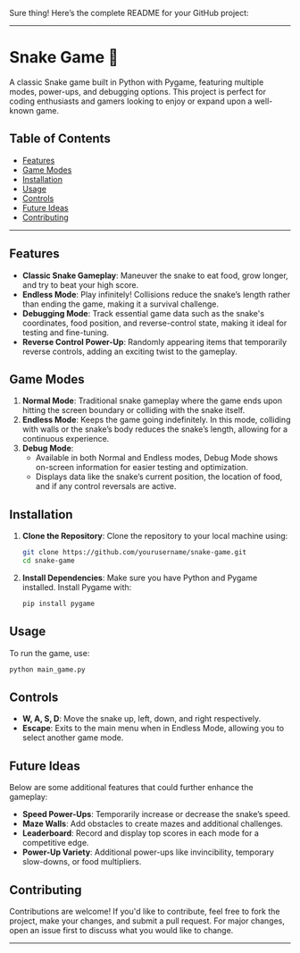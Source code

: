 Sure thing! Here’s the complete README for your GitHub project:

---

# Snake Game 🐍

A classic Snake game built in Python with Pygame, featuring multiple modes, power-ups, and debugging options. This project is perfect for coding enthusiasts and gamers looking to enjoy or expand upon a well-known game.

## Table of Contents
- [Features](#features)
- [Game Modes](#game-modes)
- [Installation](#installation)
- [Usage](#usage)
- [Controls](#controls)
- [Future Ideas](#future-ideas)
- [Contributing](#contributing)

---

## Features
- **Classic Snake Gameplay**: Maneuver the snake to eat food, grow longer, and try to beat your high score.
- **Endless Mode**: Play infinitely! Collisions reduce the snake’s length rather than ending the game, making it a survival challenge.
- **Debugging Mode**: Track essential game data such as the snake's coordinates, food position, and reverse-control state, making it ideal for testing and fine-tuning.
- **Reverse Control Power-Up**: Randomly appearing items that temporarily reverse controls, adding an exciting twist to the gameplay.

## Game Modes
1. **Normal Mode**: Traditional snake gameplay where the game ends upon hitting the screen boundary or colliding with the snake itself.
2. **Endless Mode**: Keeps the game going indefinitely. In this mode, colliding with walls or the snake’s body reduces the snake’s length, allowing for a continuous experience.
3. **Debug Mode**: 
   - Available in both Normal and Endless modes, Debug Mode shows on-screen information for easier testing and optimization.
   - Displays data like the snake’s current position, the location of food, and if any control reversals are active.

## Installation

1. **Clone the Repository**:
   Clone the repository to your local machine using:
   ```bash
   git clone https://github.com/yourusername/snake-game.git
   cd snake-game
   ```

2. **Install Dependencies**:
   Make sure you have Python and Pygame installed. Install Pygame with:
   ```bash
   pip install pygame
   ```

## Usage

To run the game, use:
```bash
python main_game.py
```

## Controls
- **W, A, S, D**: Move the snake up, left, down, and right respectively.
- **Escape**: Exits to the main menu when in Endless Mode, allowing you to select another game mode.

## Future Ideas
Below are some additional features that could further enhance the gameplay:
- **Speed Power-Ups**: Temporarily increase or decrease the snake’s speed.
- **Maze Walls**: Add obstacles to create mazes and additional challenges.
- **Leaderboard**: Record and display top scores in each mode for a competitive edge.
- **Power-Up Variety**: Additional power-ups like invincibility, temporary slow-downs, or food multipliers.

## Contributing
Contributions are welcome! If you'd like to contribute, feel free to fork the project, make your changes, and submit a pull request. For major changes, open an issue first to discuss what you would like to change.

---
